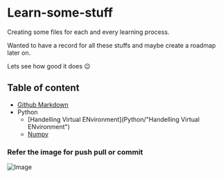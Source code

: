 # Learn-some-stuff

Creating some files for each and every learning process.

Wanted to have a record for all these stuffs and maybe create a roadmap later on.

Lets see how good it does :wink:



## Table of content
- [Github Markdown](Github%20Markdown) 
- Python
    - [Handelling Virtual ENvironment](Python/"Handelling Virtual ENvironment")
    - [Numpy](Python/Numpy)
    



### Refer the image for push pull or commit

![Image](https://i.stack.imgur.com/MgaV9.png)


